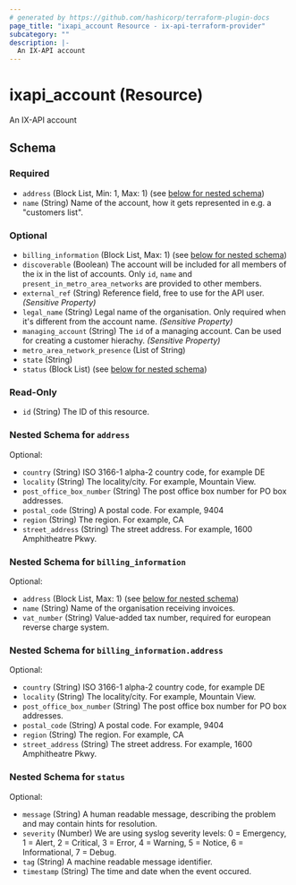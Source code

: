 ```yaml
---
# generated by https://github.com/hashicorp/terraform-plugin-docs
page_title: "ixapi_account Resource - ix-api-terraform-provider"
subcategory: ""
description: |-
  An IX-API account
---
```


# ixapi_account (Resource)

An IX-API account



<!-- schema generated by tfplugindocs -->
## Schema

### Required

- `address` (Block List, Min: 1, Max: 1) (see [below for nested schema](#nestedblock--address))
- `name` (String) Name of the account, how it gets represented in e.g. a "customers list".

### Optional

- `billing_information` (Block List, Max: 1) (see [below for nested schema](#nestedblock--billing_information))
- `discoverable` (Boolean) The account will be included for all members of the ix in the list of accounts.  Only `id`, `name` and `present_in_metro_area_networks` are provided to other members.
- `external_ref` (String) Reference field, free to use for the API user. *(Sensitive Property)*
- `legal_name` (String) Legal name of the organisation. Only required when it's different from the account name. *(Sensitive Property)*
- `managing_account` (String) The `id` of a managing account. Can be used for creating a customer hierachy. *(Sensitive Property)*
- `metro_area_network_presence` (List of String)
- `state` (String)
- `status` (Block List) (see [below for nested schema](#nestedblock--status))

### Read-Only

- `id` (String) The ID of this resource.

<a id="nestedblock--address"></a>
### Nested Schema for `address`

Optional:

- `country` (String) ISO 3166-1 alpha-2 country code, for example DE
- `locality` (String) The locality/city. For example, Mountain View.
- `post_office_box_number` (String) The post office box number for PO box addresses.
- `postal_code` (String) A postal code. For example, 9404
- `region` (String) The region. For example, CA
- `street_address` (String) The street address. For example, 1600 Amphitheatre Pkwy.


<a id="nestedblock--billing_information"></a>
### Nested Schema for `billing_information`

Optional:

- `address` (Block List, Max: 1) (see [below for nested schema](#nestedblock--billing_information--address))
- `name` (String) Name of the organisation receiving invoices.
- `vat_number` (String) Value-added tax number, required for european reverse charge system.

<a id="nestedblock--billing_information--address"></a>
### Nested Schema for `billing_information.address`

Optional:

- `country` (String) ISO 3166-1 alpha-2 country code, for example DE
- `locality` (String) The locality/city. For example, Mountain View.
- `post_office_box_number` (String) The post office box number for PO box addresses.
- `postal_code` (String) A postal code. For example, 9404
- `region` (String) The region. For example, CA
- `street_address` (String) The street address. For example, 1600 Amphitheatre Pkwy.



<a id="nestedblock--status"></a>
### Nested Schema for `status`

Optional:

- `message` (String) A human readable message, describing the problem and may contain hints for resolution.
- `severity` (Number) We are using syslog severity levels: 0 = Emergency, 1 = Alert, 2 = Critical, 3 = Error, 4 = Warning, 5 = Notice, 6 = Informational, 7 = Debug.
- `tag` (String) A machine readable message identifier.
- `timestamp` (String) The time and date when the event occured.


